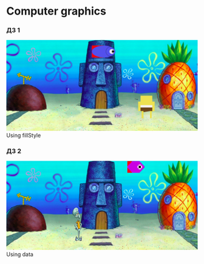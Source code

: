 <h1>Computer graphics</h1>
<h3>ДЗ 1</h3> 

![a](dz1/final.png) 
Using fillStyle

<h3>ДЗ 2</h3> 

![a](dz2/final.png) 
Using data 